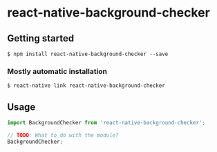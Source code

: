 # react-native-background-checker

## Getting started

`$ npm install react-native-background-checker --save`

### Mostly automatic installation

`$ react-native link react-native-background-checker`

## Usage
```javascript
import BackgroundChecker from 'react-native-background-checker';

// TODO: What to do with the module?
BackgroundChecker;
```
